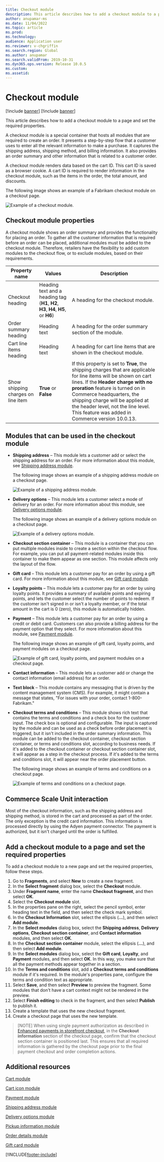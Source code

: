 ```yaml
---
title: Checkout module
description: This article describes how to add a checkout module to a page and set the required properties.
author: anupamar-ms
ms.date: 11/04/2022
ms.topic: article
ms.prod: 
ms.technology: 
audience: Application user
ms.reviewer: v-chgriffin
ms.search.region: Global
ms.author: anupamar
ms.search.validFrom: 2019-10-31
ms.dyn365.ops.version: Release 10.0.5
ms.custom: 
ms.assetid: 
---
```


# Checkout module

[!include [banner](includes/banner.md)]
[!include [banner](includes/preview-banner.md)]

This article describes how to add a checkout module to a page and set the required properties.

A checkout module is a special container that hosts all modules that are required to create an order. It presents a step-by-step flow that a customer uses to enter all the relevant information to make a purchase. It captures the shipping address, shipping method, and billing information. It also provides an order summary and other information that is related to a customer order.

A checkout module renders data based on the cart ID. This cart ID is saved as a browser cookie. A cart ID is required to render information in the checkout module, such as the items in the order, the total amount, and discounts. 

The following image shows an example of a Fabrikam checkout module on a checkout page.

![Example of a checkout module.](./media/Checkout.PNG)

## Checkout module properties

A checkout module shows an order summary and provides the functionality for placing an order. To gather all the customer information that is required before an order can be placed, additional modules must be added to the checkout module. Therefore, retailers have the flexibility to add custom modules to the checkout flow, or to exclude modules, based on their requirements.

| Property name | Values | Description |
|----------------|--------|-------------|
| Checkout heading | Heading text and a heading tag (**H1**, **H2**, **H3**, **H4**, **H5**, or **H6**) | A heading for the checkout module. |
| Order summary heading | Heading text | A heading for the order summary section of the module. |
| Cart line items heading | Heading text | A heading for cart line items that are shown in the checkout module. |
| Show shipping charges on line item | **True** or **False** | If this property is set to **True**, the shipping charges that are applicable for line items will be shown on cart lines. If the **Header charge with no proration** feature is turned on in Commerce headquarters, the shipping charge will be applied at the header level, not the line level. This feature was added in Commerce version 10.0.13. |

## Modules that can be used in the checkout module

- **Shipping address** – This module lets a customer add or select the shipping address for an order. For more information about this module, see [Shipping address module](ship-address-module.md).

    The following image shows an example of a shipping address module on a checkout page.

    ![Example of a shipping address module.](./media/ecommerce-shippingaddress.PNG)

- **Delivery options** – This module lets a customer select a mode of delivery for an order. For more information about this module, see [Delivery options module](delivery-options-module.md).

    The following image shows an example of a delivery options module on a checkout page.
 
    ![Example of a delivery options module.](./media/ecommerce-deliveryoptions.PNG)

- **Checkout section container** – This module is a container that you can put multiple modules inside to create a section within the checkout flow. For example, you can put all payment-related modules inside this container to make them appear as one section. This module affects only the layout of the flow.

- **Gift card** – This module lets a customer pay for an order by using a gift card. For more information about this module, see [Gift card module](add-giftcard.md).

- **Loyalty points** – This module lets a customer pay for an order by using loyalty points. It provides a summary of available points and expiring points, and lets the customer select the number of points to redeem. If the customer isn't signed in or isn't a loyalty member, or if the total amount in the cart is 0 (zero), this module is automatically hidden.

- **Payment** – This module lets a customer pay for an order by using a credit or debit card. Customers can also provide a billing address for the payment option that they select. For more information about this module, see [Payment module](payment-module.md).

    The following image shows an example of gift card, loyalty points, and payment modules on a checkout page.

    ![Example of gift card, loyalty points, and payment modules on a checkout page.](./media/ecommerce-payments.PNG)

- **Contact information** – This module lets a customer add or change the contact information (email address) for an order.

- **Text block** – This module contains any messaging that is driven by the content management system (CMS). For example, it might contain a message that states, "For issues with your order, contact 1-800-Fabrikam." 

- **Checkout terms and conditions** – This module shows rich text that contains the terms and conditions and a check box for the customer input. The check box is optional and configurable. The input is captured by the module and can be used as a check before order placement is triggered, but it isn't included in the order summary information. This module can be added to the checkout container, checkout section container, or terms and conditions slot, according to business needs. If it's added to the checkout container or checkout section container slot, it will appear as a step in the checkout process. If it's added to the terms and conditions slot, it will appear near the order placement button.

    The following image shows an example of terms and conditions on a checkout page.

    ![Example of terms and conditions on a checkout page.](./media/ecommerce-checkout-terms.PNG)

## Commerce Scale Unit interaction

Most of the checkout information, such as the shipping address and shipping method, is stored in the cart and processed as part of the order. The only exception is the credit card information. This information is processed directly by using the Adyen payment connector. The payment is authorized, but it isn't charged until the order is fulfilled.

## Add a checkout module to a page and set the required properties

To add a checkout module to a new page and set the required properties, follow these steps.

1. Go to **Fragments**, and select **New** to create a new fragment.
1. In the **Select fragment** dialog box, select the **Checkout** module.
1. Under **Fragment name**, enter the name **Checkout fragment**, and then select **OK**.
1. Select the **Checkout module** slot.
1. In the properties pane on the right, select the pencil symbol, enter heading text in the field, and then select the check mark symbol.
1. In the **Checkout Information** slot, select the ellipsis (**...**), and then select **Add module**.
1. In the **Select modules** dialog box, select the **Shipping address**, **Delivery options**, **Checkout section container**, and **Contact information** modules, and then select **OK**.
1. In the **Checkout section container** module, select the ellipsis (**...**), and then select **Add module**.
1. In the **Select modules** dialog box, select the **Gift card**, **Loyalty**, and **Payment** modules, and then select **OK**. In this way, you make sure that all the payment methods appear together in a section.
1. In the **Terms and conditions** slot, add a **Checkout terms and conditions** module if it's required. In the module's properties pane, configure the terms and condition text as appropriate.
1. Select **Save**, and then select **Preview** to preview the fragment. Some modules that don't have a cart context might not be rendered in the preview.
1. Select **Finish editing** to check in the fragment, and then select **Publish** to publish it.
1. Create a template that uses the new checkout fragment.
1. Create a checkout page that uses the new template.

> [NOTE]
> When using single payment authorization as described in [Enhanced payments in storefront checkout](./dev-itpro/enhanced-sca.md), in the **Checkout information** section of the checkout page, confirm that the checkout section container is positioned last. This ensures that all required information is gathered by the checkout page prior to the final payment checkout and order completion actions. 

## Additional resources

[Cart module](add-cart-module.md)

[Cart icon module](cart-icon-module.md)

[Payment module](payment-module.md)

[Shipping address module](ship-address-module.md)

[Delivery options module](delivery-options-module.md)

[Pickup information module](pickup-info-module.md)

[Order details module](order-confirmation-module.md)

[Gift card module](add-giftcard.md)


[!INCLUDE[footer-include](../includes/footer-banner.md)]
